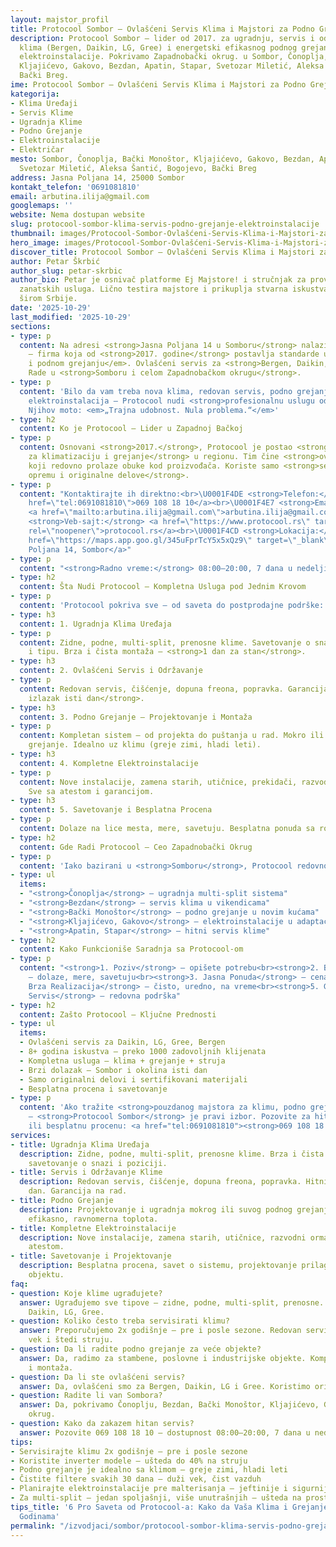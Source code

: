```yaml
---
layout: majstor_profil
title: Protocool Sombor – Ovlašćeni Servis Klima i Majstori za Podno Grejanje
description: Protocool Sombor – lider od 2017. za ugradnju, servis i održavanje inverter
  klima (Bergen, Daikin, LG, Gree) i energetski efikasnog podnog grejanja. Kompletne
  elektroinstalacije. Pokrivamo Zapadnobački okrug. u Sombor, Čonoplja, Bački Monoštor,
  Kljajićevo, Gakovo, Bezdan, Apatin, Stapar, Svetozar Miletić, Aleksa Šantić, Bogojevo,
  Bački Breg.
ime: Protocool Sombor – Ovlašćeni Servis Klima i Majstori za Podno Grejanje
kategorija:
- Klima Uređaji
- Servis Klime
- Ugradnja Klime
- Podno Grejanje
- Elektroinstalacije
- Električar
mesto: Sombor, Čonoplja, Bački Monoštor, Kljajićevo, Gakovo, Bezdan, Apatin, Stapar,
  Svetozar Miletić, Aleksa Šantić, Bogojevo, Bački Breg
address: Jasna Poljana 14, 25000 Sombor
kontakt_telefon: '0691081810'
email: arbutina.ilija@gmail.com
googlemaps: ''
website: Nema dostupan website
slug: protocool-sombor-klima-servis-podno-grejanje-elektroinstalacije
thumbnail: images/Protocool-Sombor-Ovlašćeni-Servis-Klima-i-Majstori-za-Podno-Grejanje.webp
hero_image: images/Protocool-Sombor-Ovlašćeni-Servis-Klima-i-Majstori-za-Podno-Grejanje.webp
discover_title: Protocool Sombor – Ovlašćeni Servis Klima i Majstori za Podno Grejanje
author: Petar Škrbić
author_slug: petar-skrbic
author_bio: Petar je osnivač platforme Ej Majstore! i stručnjak za proveru kvaliteta
  zanatskih usluga. Lično testira majstore i prikuplja stvarna iskustva korisnika
  širom Srbije.
date: '2025-10-29'
last_modified: '2025-10-29'
sections:
- type: p
  content: Na adresi <strong>Jasna Poljana 14 u Somboru</strong> nalazi se <strong>Protocool</strong>
    – firma koja od <strong>2017. godine</strong> postavlja standarde u <em>klimatizaciji
    i podnom grejanju</em>. Ovlašćeni servis za <strong>Bergen, Daikin, LG i Gree</strong>.
    Rade u <strong>Somboru i celom Zapadnobačkom okrugu</strong>.
- type: p
  content: 'Bilo da vam treba nova klima, redovan servis, podno grejanje ili kompletna
    elektroinstalacija – Protocool nudi <strong>profesionalnu uslugu od A do Š</strong>.
    Njihov moto: <em>„Trajna udobnost. Nula problema.“</em>'
- type: h2
  content: Ko je Protocool – Lider u Zapadnoj Bačkoj
- type: p
  content: Osnovani <strong>2017.</strong>, Protocool je postao <strong>prvi izbor
    za klimatizaciju i grejanje</strong> u regionu. Tim čine <strong>ovlašćeni serviseri</strong>
    koji redovno prolaze obuke kod proizvođača. Koriste samo <strong>sertifikovanu
    opremu i originalne delove</strong>.
- type: p
  content: "Kontaktirajte ih direktno:<br>\U0001F4DE <strong>Telefon:</strong> <a
    href=\"tel:0691081810\">069 108 18 10</a><br>\U0001F4E7 <strong>Email:</strong>
    <a href=\"mailto:arbutina.ilija@gmail.com\">arbutina.ilija@gmail.com</a><br>\U0001F310
    <strong>Veb-sajt:</strong> <a href=\"https://www.protocool.rs\" target=\"_blank\"
    rel=\"noopener\">protocool.rs</a><br>\U0001F4CD <strong>Lokacija:</strong> <a
    href=\"https://maps.app.goo.gl/345uFprTcY5x5xQz9\" target=\"_blank\" rel=\"noopener\">Jasna
    Poljana 14, Sombor</a>"
- type: p
  content: "<strong>Radno vreme:</strong> 08:00–20:00, 7 dana u nedelji"
- type: h2
  content: Šta Nudi Protocool – Kompletna Usluga pod Jednim Krovom
- type: p
  content: 'Protocool pokriva sve – od saveta do postprodajne podrške:'
- type: h3
  content: 1. Ugradnja Klima Uređaja
- type: p
  content: Zidne, podne, multi-split, prenosne klime. Savetovanje o snazi, poziciji
    i tipu. Brza i čista montaža – <strong>1 dan za stan</strong>.
- type: h3
  content: 2. Ovlašćeni Servis i Održavanje
- type: p
  content: Redovan servis, čišćenje, dopuna freona, popravka. Garancija na rad. <strong>Hitni
    izlazak isti dan</strong>.
- type: h3
  content: 3. Podno Grejanje – Projektovanje i Montaža
- type: p
  content: Kompletan sistem – od projekta do puštanja u rad. Mokro ili suvo podno
    grejanje. Idealno uz klimu (greje zimi, hladi leti).
- type: h3
  content: 4. Kompletne Elektroinstalacije
- type: p
  content: Nove instalacije, zamena starih, utičnice, prekidači, razvodni ormari.
    Sve sa atestom i garancijom.
- type: h3
  content: 5. Savetovanje i Besplatna Procena
- type: p
  content: Dolaze na lice mesta, mere, savetuju. Besplatna ponuda sa rokom i cenom.
- type: h2
  content: Gde Radi Protocool – Ceo Zapadnobački Okrug
- type: p
  content: 'Iako bazirani u <strong>Somboru</strong>, Protocool redovno radi u:'
- type: ul
  items:
  - "<strong>Čonoplja</strong> – ugradnja multi-split sistema"
  - "<strong>Bezdan</strong> – servis klima u vikendicama"
  - "<strong>Bački Monoštor</strong> – podno grejanje u novim kućama"
  - "<strong>Kljajićevo, Gakovo</strong> – elektroinstalacije u adaptaciji"
  - "<strong>Apatin, Stapar</strong> – hitni servis klime"
- type: h2
  content: Kako Funkcioniše Saradnja sa Protocool-om
- type: p
  content: "<strong>1. Poziv</strong> – opišete potrebu<br><strong>2. Besplatna Procena</strong>
    – dolaze, mere, savetuju<br><strong>3. Jasna Ponuda</strong> – cena, rok, materijali<br><strong>4.
    Brza Realizacija</strong> – čisto, uredno, na vreme<br><strong>5. Garancija i
    Servis</strong> – redovna podrška"
- type: h2
  content: Zašto Protocool – Ključne Prednosti
- type: ul
  items:
  - Ovlašćeni servis za Daikin, LG, Gree, Bergen
  - 8+ godina iskustva – preko 1000 zadovoljnih klijenata
  - Kompletna usluga – klima + grejanje + struja
  - Brzi dolazak – Sombor i okolina isti dan
  - Samo originalni delovi i sertifikovani materijali
  - Besplatna procena i savetovanje
- type: p
  content: 'Ako tražite <strong>pouzdanog majstora za klimu, podno grejanje ili struju</strong>
    – <strong>Protocool Sombor</strong> je pravi izbor. Pozovite za hitan izlazak
    ili besplatnu procenu: <a href="tel:0691081810"><strong>069 108 18 10</strong></a>.'
services:
- title: Ugradnja Klima Uređaja
  description: Zidne, podne, multi-split, prenosne klime. Brza i čista montaža uz
    savetovanje o snazi i poziciji.
- title: Servis i Održavanje Klime
  description: Redovan servis, čišćenje, dopuna freona, popravka. Hitni izlazak isti
    dan. Garancija na rad.
- title: Podno Grejanje
  description: Projektovanje i ugradnja mokrog ili suvog podnog grejanja. Energetski
    efikasno, ravnomerna toplota.
- title: Kompletne Elektroinstalacije
  description: Nove instalacije, zamena starih, utičnice, razvodni ormari. Sve sa
    atestom.
- title: Savetovanje i Projektovanje
  description: Besplatna procena, savet o sistemu, projektovanje prilagođeno vašem
    objektu.
faq:
- question: Koje klime ugrađujete?
  answer: Ugrađujemo sve tipove – zidne, podne, multi-split, prenosne. Radimo sa Bergen,
    Daikin, LG, Gree.
- question: Koliko često treba servisirati klimu?
  answer: Preporučujemo 2x godišnje – pre i posle sezone. Redovan servis produžava
    vek i štedi struju.
- question: Da li radite podno grejanje za veće objekte?
  answer: Da, radimo za stambene, poslovne i industrijske objekte. Kompletan projekat
    i montaža.
- question: Da li ste ovlašćeni servis?
  answer: Da, ovlašćeni smo za Bergen, Daikin, LG i Gree. Koristimo originalne delove.
- question: Radite li van Sombora?
  answer: Da, pokrivamo Čonoplju, Bezdan, Bački Monoštor, Kljajićevo, Gakovo i ceo
    okrug.
- question: Kako da zakazem hitan servis?
  answer: Pozovite 069 108 18 10 – dostupnost 08:00–20:00, 7 dana u nedelji.
tips:
- Servisirajte klimu 2x godišnje – pre i posle sezone
- Koristite inverter modele – ušteda do 40% na struju
- Podno grejanje je idealno sa klimom – greje zimi, hladi leti
- Čistite filtere svakih 30 dana – duži vek, čist vazduh
- Planirajte elektroinstalacije pre malterisanja – jeftinije i sigurnije
- Za multi-split – jedan spoljašnji, više unutrašnjih – ušteda na prostoru
tips_title: '6 Pro Saveta od Protocool-a: Kako da Vaša Klima i Grejanje Rade Bez Kvara
  Godinama'
permalink: "/izvodjaci/sombor/protocool-sombor-klima-servis-podno-grejanje-elektroinstalacije/"
---
```

